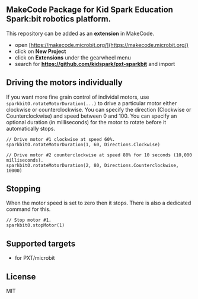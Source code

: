## MakeCode Package for Kid Spark Education Spark:bit robotics platform.

This repository can be added as an **extension** in MakeCode.

* open [https://makecode.microbit.org/](https://makecode.microbit.org/)
* click on **New Project**
* click on **Extensions** under the gearwheel menu
* search for **https://github.com/kidspark/pxt-sparkbit** and import



## Driving the motors individually

If you want more fine grain control of individal motors, use `sparkbitO.rotateMotorDuration(...)` to drive a particular motor either clockwise or counterclockwise.
You can specify the direction (Clockwise or Counterclockwise) and speed between 0 and 100. You can specify an optional duration (in milliseconds) for the motor to rotate before it automatically stops.
```blocks
// Drive motor #1 clockwise at speed 60%.
sparkbitO.rotateMotorDuration(1, 60, Directions.Clockwise)

// Drive motor #2 counterclockwise at speed 80% for 10 seconds (10,000 milliseconds).
sparkbitO.rotateMotorDuration(2, 80, Directions.Counterclockwise, 10000)
```

## Stopping
When the motor speed is set to zero then it stops. There is also a dedicated command for this.
```blocks
// Stop motor #1.
sparkbitO.stopMotor(1)
```



## Supported targets

* for PXT/microbit

## License

MIT
